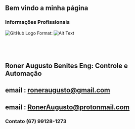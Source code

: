 ## Bem vindo a minha página



### Informações Profissionais 

![GitHub Logo](https://user-images.githubusercontent.com/9941818/58375751-6a477c80-7f28-11e9-9129-5ab5ef738a93.png)
Format: ![Alt Text](url)



```markdown





```



## Roner Augusto Benites Eng: Controle e Automação
## email : roneraugusto@gmail.com
## email : RonerAugusto@protonmail.com
### Contato (67) 99128-1273


